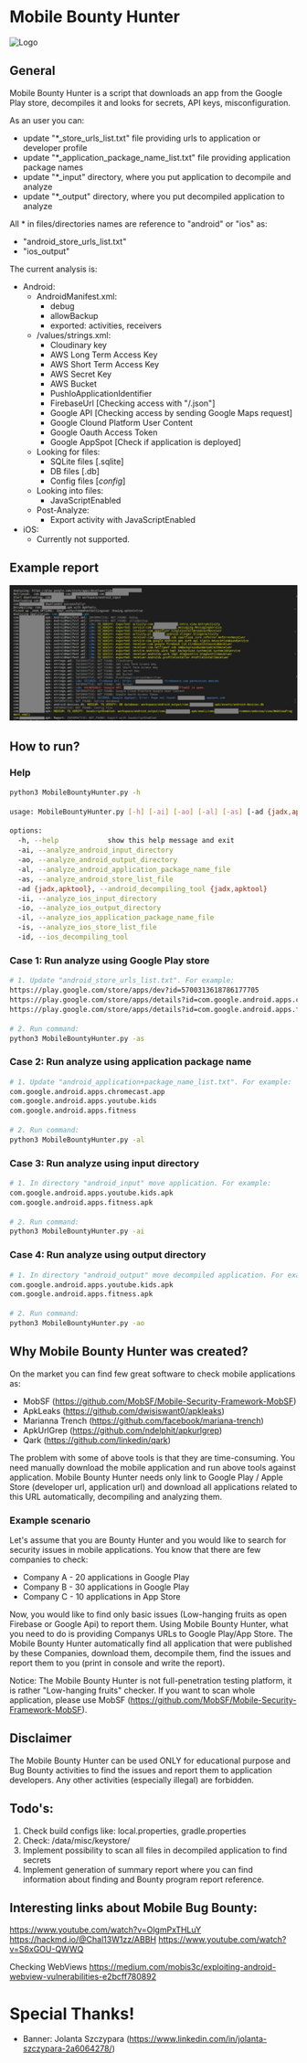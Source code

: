 # Mobile Bounty Hunter

![Logo](images/Mobile_Bounty_Hunter_Logo.png)


## General
Mobile Bounty Hunter is a script that downloads an app from the Google Play store, decompiles it and looks for secrets, API keys, misconfiguration.

As an user you can:
- update "*_store_urls_list.txt" file providing urls to application or developer profile
- update "*_application_package_name_list.txt" file providing application package names
- update "*_input" directory, where you put application to decompile and analyze
- update "*_output" directory, where you put decompiled application to analyze

All * in files/directories names are reference to "android" or "ios" as:
- "android_store_urls_list.txt"
- "ios_output"

The current analysis is:
- Android:
  - AndroidManifest.xml:
     - debug
     - allowBackup
     - exported: activities, receivers
  - /values/strings.xml:
     - Cloudinary key
     - AWS Long Term Access Key
     - AWS Short Term Access Key
     - AWS Secret Key
     - AWS Bucket
     - PushIoApplicationIdentifier
     - FirebaseUrl [Checking access with "/.json"]
     - Google API [Checking access by sending Google Maps request]
     - Google Clound Platform User Content
     - Google Oauth Access Token
     - Google AppSpot [Check if application is deployed]
   - Looking for files:
     - SQLite files [.sqlite]
     - DB files [.db]
     - Config files [*config*]
   - Looking into files:
     - JavaScriptEnabled
   - Post-Analyze:
     - Export activity with JavaScriptEnabled
- iOS:
  - Currently not supported.

## Example report
![Report](images/Example_Report.png)

## How to run?
### Help
``` Bash
python3 MobileBountyHunter.py -h

usage: MobileBountyHunter.py [-h] [-ai] [-ao] [-al] [-as] [-ad {jadx,apktool}] [-ii] [-io] [-il] [-is] [-id]

options:
  -h, --help            show this help message and exit
  -ai, --analyze_android_input_directory
  -ao, --analyze_android_output_directory
  -al, --analyze_android_application_package_name_file
  -as, --analyze_android_store_list_file
  -ad {jadx,apktool}, --android_decompiling_tool {jadx,apktool}
  -ii, --analyze_ios_input_directory
  -io, --analyze_ios_output_directory
  -il, --analyze_ios_application_package_name_file
  -is, --analyze_ios_store_list_file
  -id, --ios_decompiling_tool
```

### Case 1: Run analyze using Google Play store
``` Bash
# 1. Update "android_store_urls_list.txt". For example:
https://play.google.com/store/apps/dev?id=5700313618786177705
https://play.google.com/store/apps/details?id=com.google.android.apps.chromecast.app
https://play.google.com/store/apps/details?id=com.google.android.apps.fitness

# 2. Run command:
python3 MobileBountyHunter.py -as
```

### Case 2: Run analyze using application package name
``` Bash
# 1. Update "android_application+package_name_list.txt". For example:
com.google.android.apps.chromecast.app
com.google.android.apps.youtube.kids
com.google.android.apps.fitness

# 2. Run command:
python3 MobileBountyHunter.py -al
```

### Case 3: Run analyze using input directory
``` Bash
# 1. In directory "android_input" move application. For example:
com.google.android.apps.youtube.kids.apk
com.google.android.apps.fitness.apk

# 2. Run command:
python3 MobileBountyHunter.py -ai
```

### Case 4: Run analyze using output directory
``` Bash
# 1. In directory "android_output" move decompiled application. For example:
com.google.android.apps.youtube.kids.apk
com.google.android.apps.fitness.apk

# 2. Run command:
python3 MobileBountyHunter.py -ao
```

## Why Mobile Bounty Hunter was created?
On the market you can find few great software to check mobile applications as:
- MobSF (https://github.com/MobSF/Mobile-Security-Framework-MobSF)
- ApkLeaks (https://github.com/dwisiswant0/apkleaks)
- Marianna Trench (https://github.com/facebook/mariana-trench)
- ApkUrlGrep (https://github.com/ndelphit/apkurlgrep)
- Qark (https://github.com/linkedin/qark)

The problem with some of above tools is that they are time-consuming. You need manually download the mobile application and run above tools against application. Mobile Bounty Hunter needs only link to Google Play / Apple Store (developer url, application url) and download all applications related to this URL automatically, decompiling and analyzing them.

### Example scenario
Let's assume that you are Bounty Hunter and you would like to search for security issues in mobile applications. You know that there are few companies to check:
- Company A - 20 applications in Google Play
- Company B - 30 applications in Google Play
- Company C - 10 applications in App Store

Now, you would like to find only basic issues (Low-hanging fruits as open Firebase or Google Api) to report them. Using Mobile Bounty Hunter, what you need to do is providing Companys URLs to Google Play/App Store. The Mobile Bounty Hunter automatically find all application that were published by these Companies, download them, decompile them, find the issues and report them to you (print in console and write the report).

Notice:
The Mobile Bounty Hunter is not full-penetration testing platform, it is rather "Low-hanging fruits" checker. If you want to scan whole application, please use MobSF (https://github.com/MobSF/Mobile-Security-Framework-MobSF).


## Disclaimer
The Mobile Bounty Hunter can be used ONLY for educational purpose and Bug Bounty activities to find the issues and report them to application developers. Any other activities (especially illegal) are forbidden.

## Todo's:
1. Check build configs like: local.properties, gradle.properties
2. Check: /data/misc/keystore/
3. Implement possibility to scan all files in decompiled application to find secrets
4. Implement generation of summary report where you can find information about finding and Bounty program report reference.

## Interesting links about Mobile Bug Bounty:
https://www.youtube.com/watch?v=OlgmPxTHLuY
https://hackmd.io/@Chal13W1zz/ABBH
https://www.youtube.com/watch?v=S6xGOU-QWWQ

Checking WebViews
https://medium.com/mobis3c/exploiting-android-webview-vulnerabilities-e2bcff780892


# Special Thanks!
- Banner: Jolanta Szczypara
(https://www.linkedin.com/in/jolanta-szczypara-2a6064278/)